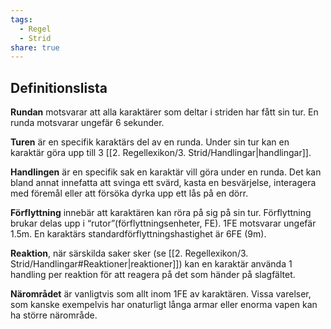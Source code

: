 ```yaml
---
tags:
  - Regel
  - Strid
share: true
---
```

## Definitionslista
**Rundan** motsvarar att alla karaktärer som deltar i striden har fått sin tur. En runda motsvarar ungefär 6 sekunder. 

**Turen** är en specifik karaktärs del av en runda. Under sin tur kan en karaktär göra upp till 3 [[2. Regellexikon/3. Strid/Handlingar|handlingar]].  

**Handlingen** är en specifik sak en karaktär vill göra under en runda. Det kan bland annat innefatta att svinga ett svärd, kasta en besvärjelse, interagera med föremål eller att försöka dyrka upp ett lås på en dörr.

**Förflyttning** innebär att karaktären kan röra på sig på sin tur. Förflyttning brukar delas upp i “rutor”(förflyttningsenheter, FE). 1FE motsvarar ungefär 1.5m. En karaktärs standardförflyttningshastighet är 6FE (9m).

**Reaktion**, när särskilda saker sker (se [[2. Regellexikon/3. Strid/Handlingar#Reaktioner|reaktioner]]) kan en karaktär använda 1 handling per reaktion för att reagera på det som händer på slagfältet.

**Närområdet** är vanligtvis som allt inom 1FE av karaktären. Vissa varelser, som kanske exempelvis har onaturligt långa armar eller enorma vapen kan ha större närområde.